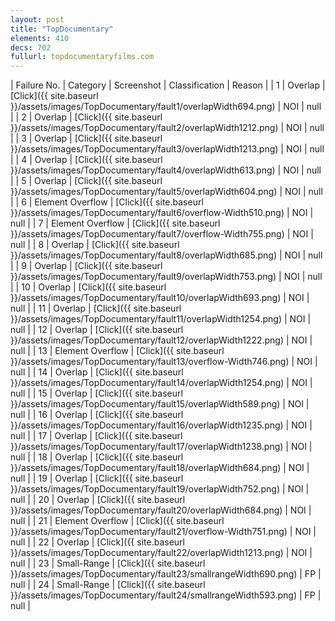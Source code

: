 ```yaml
---
layout: post
title: "TopDocumentary"
elements: 410
decs: 702
fullurl: topdocumentaryfilms.com
---
```

| Failure No. | Category | Screenshot | Classification | Reason | 
| 1 | Overlap | [Click]({{ site.baseurl }}/assets/images/TopDocumentary/fault1/overlapWidth694.png) | NOI | null |
| 2 | Overlap | [Click]({{ site.baseurl }}/assets/images/TopDocumentary/fault2/overlapWidth1212.png) | NOI | null |
| 3 | Overlap | [Click]({{ site.baseurl }}/assets/images/TopDocumentary/fault3/overlapWidth1213.png) | NOI | null |
| 4 | Overlap | [Click]({{ site.baseurl }}/assets/images/TopDocumentary/fault4/overlapWidth613.png) | NOI | null |
| 5 | Overlap | [Click]({{ site.baseurl }}/assets/images/TopDocumentary/fault5/overlapWidth604.png) | NOI | null |
| 6 | Element Overflow | [Click]({{ site.baseurl }}/assets/images/TopDocumentary/fault6/overflow-Width510.png) | NOI | null |
| 7 | Element Overflow | [Click]({{ site.baseurl }}/assets/images/TopDocumentary/fault7/overflow-Width755.png) | NOI | null |
| 8 | Overlap | [Click]({{ site.baseurl }}/assets/images/TopDocumentary/fault8/overlapWidth685.png) | NOI | null |
| 9 | Overlap | [Click]({{ site.baseurl }}/assets/images/TopDocumentary/fault9/overlapWidth753.png) | NOI | null |
| 10 | Overlap | [Click]({{ site.baseurl }}/assets/images/TopDocumentary/fault10/overlapWidth693.png) | NOI | null |
| 11 | Overlap | [Click]({{ site.baseurl }}/assets/images/TopDocumentary/fault11/overlapWidth1254.png) | NOI | null |
| 12 | Overlap | [Click]({{ site.baseurl }}/assets/images/TopDocumentary/fault12/overlapWidth1222.png) | NOI | null |
| 13 | Element Overflow | [Click]({{ site.baseurl }}/assets/images/TopDocumentary/fault13/overflow-Width746.png) | NOI | null |
| 14 | Overlap | [Click]({{ site.baseurl }}/assets/images/TopDocumentary/fault14/overlapWidth1254.png) | NOI | null |
| 15 | Overlap | [Click]({{ site.baseurl }}/assets/images/TopDocumentary/fault15/overlapWidth589.png) | NOI | null |
| 16 | Overlap | [Click]({{ site.baseurl }}/assets/images/TopDocumentary/fault16/overlapWidth1235.png) | NOI | null |
| 17 | Overlap | [Click]({{ site.baseurl }}/assets/images/TopDocumentary/fault17/overlapWidth1238.png) | NOI | null |
| 18 | Overlap | [Click]({{ site.baseurl }}/assets/images/TopDocumentary/fault18/overlapWidth684.png) | NOI | null |
| 19 | Overlap | [Click]({{ site.baseurl }}/assets/images/TopDocumentary/fault19/overlapWidth752.png) | NOI | null |
| 20 | Overlap | [Click]({{ site.baseurl }}/assets/images/TopDocumentary/fault20/overlapWidth684.png) | NOI | null |
| 21 | Element Overflow | [Click]({{ site.baseurl }}/assets/images/TopDocumentary/fault21/overflow-Width751.png) | NOI | null |
| 22 | Overlap | [Click]({{ site.baseurl }}/assets/images/TopDocumentary/fault22/overlapWidth1213.png) | NOI | null |
| 23 | Small-Range | [Click]({{ site.baseurl }}/assets/images/TopDocumentary/fault23/smallrangeWidth690.png) | FP | null |
| 24 | Small-Range | [Click]({{ site.baseurl }}/assets/images/TopDocumentary/fault24/smallrangeWidth593.png) | FP | null |
